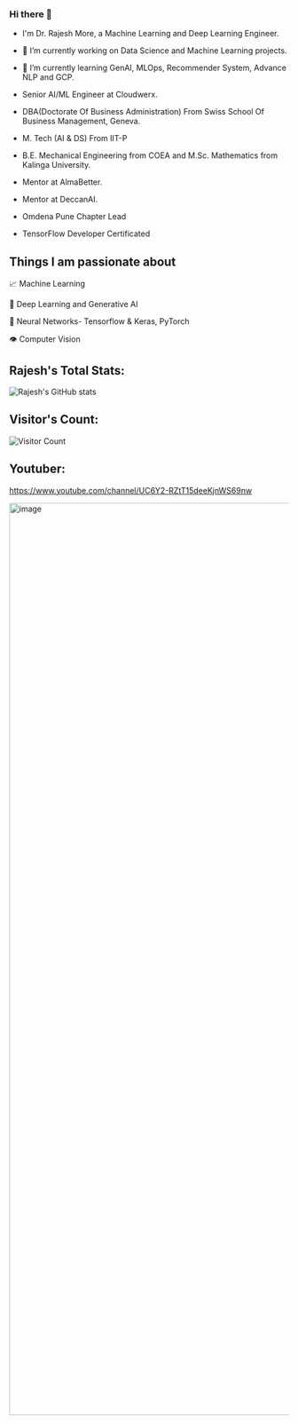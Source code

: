 ### Hi there 👋

- I'm Dr. Rajesh More, a Machine Learning and Deep Learning Engineer.
- 🔭 I’m currently working on Data Science and Machine Learning projects.
- 🌱 I’m currently learning GenAI, MLOps, Recommender System, Advance NLP and GCP.

- Senior AI/ML Engineer at Cloudwerx.
- DBA(Doctorate Of Business Administration) From Swiss School Of Business Management, Geneva.
- M. Tech (AI & DS) From IIT-P
- B.E. Mechanical Engineering from COEA and M.Sc. Mathematics from Kalinga University.
- Mentor at AlmaBetter.
- Mentor at DeccanAI.
- Omdena Pune Chapter Lead
- TensorFlow Developer Certificated

## Things I am passionate about

📈 Machine Learning

🤖 Deep Learning and Generative AI

🧠 Neural Networks- Tensorflow & Keras, PyTorch

👁️ Computer Vision


## Rajesh's Total Stats:

![Rajesh's GitHub stats](https://github-readme-stats.vercel.app/api?username=rajeshmore1&show_icons=true&theme=radical)

## Visitor's Count:

![Visitor Count](https://profile-counter.glitch.me/rajeshmore1/count.svg)
  
## Youtuber:
  
 https://www.youtube.com/channel/UC6Y2-RZtT15deeKjnWS69nw
  
<img width="1644" alt="image" src="https://user-images.githubusercontent.com/73220561/209389651-31defe85-ba2d-4233-8503-a13aeb65ee47.png">

